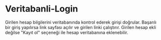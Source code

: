# Veritabanli-Login

Girilen hesap bilgilerini veritabanında kontrol ederek girişi doğrular.
Başarılı bir giriş yapılırsa link sayfası açılır ve girilen linki çalıştırır.
Girilen hesap ekli değilse "Kayıt ol" seçeneği ile hesap veritabanına eklenebilir.
